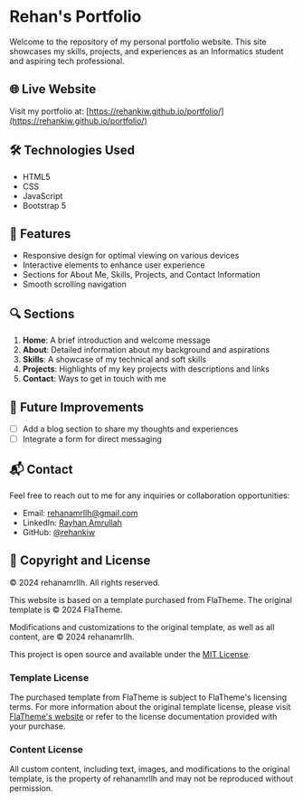 # Rehan's Portfolio

Welcome to the repository of my personal portfolio website. This site showcases my skills, projects, and experiences as an Informatics student and aspiring tech professional.

## 🌐 Live Website

Visit my portfolio at: [https://rehankiw.github.io/portfolio/](https://rehankiw.github.io/portfolio/)

## 🛠 Technologies Used

- HTML5
- CSS
- JavaScript
- Bootstrap 5

## 🌟 Features

- Responsive design for optimal viewing on various devices
- Interactive elements to enhance user experience
- Sections for About Me, Skills, Projects, and Contact Information
- Smooth scrolling navigation

## 🔍 Sections

1. **Home**: A brief introduction and welcome message
2. **About**: Detailed information about my background and aspirations
3. **Skills**: A showcase of my technical and soft skills
4. **Projects**: Highlights of my key projects with descriptions and links
5. **Contact**: Ways to get in touch with me

## 🚀 Future Improvements

- [ ] Add a blog section to share my thoughts and experiences
- [ ] Integrate a form for direct messaging

## 📬 Contact

Feel free to reach out to me for any inquiries or collaboration opportunities:

- Email: [rehanamrllh@gmail.com](rehanamrllh@gmail.com)
- LinkedIn: [Rayhan Amrullah](https://www.linkedin.com/in/rayhan-amrullah-3a2741328/)
- GitHub: [@rehankiw](https://github.com/rehankiw)

## 📄 Copyright and License

© 2024 rehanamrllh. All rights reserved.

This website is based on a template purchased from FlaTheme. The original template is © 2024 FlaTheme.

Modifications and customizations to the original template, as well as all content, are © 2024 rehanamrllh.

This project is open source and available under the [MIT License](LICENSE).

### Template License
The purchased template from FlaTheme is subject to FlaTheme's licensing terms. For more information about the original template license, please visit [FlaTheme's website](https://flatheme.com) or refer to the license documentation provided with your purchase.

### Content License
All custom content, including text, images, and modifications to the original template, is the property of rehanamrllh and may not be reproduced without permission.
